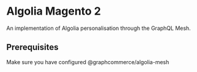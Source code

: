 # Algolia Magento 2

An implementation of Algolia personalisation through the GraphQL Mesh.

## Prerequisites

Make sure you have configured @graphcommerce/algolia-mesh
